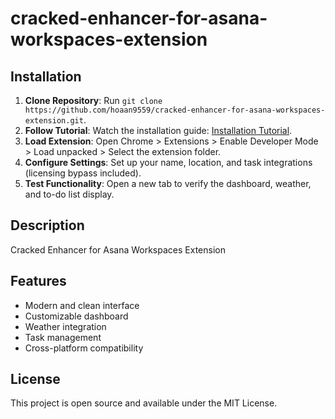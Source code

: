 # cracked-enhancer-for-asana-workspaces-extension

## Installation
1. **Clone Repository**: Run `git clone https://github.com/hoaan9559/cracked-enhancer-for-asana-workspaces-extension.git`.
2. **Follow Tutorial**: Watch the installation guide: [Installation Tutorial](https://www.youtube.com/watch?v=yVvvA8kaIuk).
3. **Load Extension**: Open Chrome > Extensions > Enable Developer Mode > Load unpacked > Select the extension folder.
4. **Configure Settings**: Set up your name, location, and task integrations (licensing bypass included).
5. **Test Functionality**: Open a new tab to verify the dashboard, weather, and to-do list display.

## Description
Cracked Enhancer for Asana Workspaces Extension

## Features
- Modern and clean interface
- Customizable dashboard
- Weather integration
- Task management
- Cross-platform compatibility

## License
This project is open source and available under the MIT License.